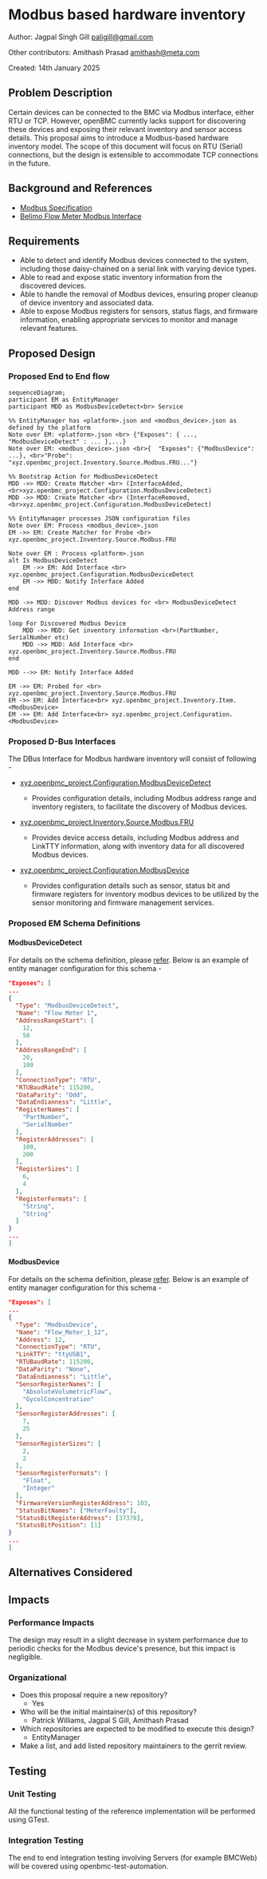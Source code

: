 # Modbus based hardware inventory

Author: Jagpal Singh Gill <paligill@gmail.com>

Other contributors: Amithash Prasad <amithash@meta.com>

Created: 14th January 2025

## Problem Description

Certain devices can be connected to the BMC via Modbus interface, either RTU or
TCP. However, openBMC currently lacks support for discovering these devices and
exposing their relevant inventory and sensor access details. This proposal aims
to introduce a Modbus-based hardware inventory model. The scope of this document
will focus on RTU (Serial) connections, but the design is extensible to
accommodate TCP connections in the future.

## Background and References

- [Modbus Specification](https://www.modbus.org/docs/Modbus_Application_Protocol_V1_1b3.pdf)
- [Belimo Flow Meter Modbus Interface](https://www.belimo.com/mam/general-documents/system_integration/Modbus/belimo_Modbus-Register_22PF_V4_2_en-gb.pdf)

## Requirements

- Able to detect and identify Modbus devices connected to the system, including
  those daisy-chained on a serial link with varying device types.
- Able to read and expose static inventory information from the discovered
  devices.
- Able to handle the removal of Modbus devices, ensuring proper cleanup of
  device inventory and associated data.
- Able to expose Modbus registers for sensors, status flags, and firmware
  information, enabling appropriate services to monitor and manage relevant
  features.

## Proposed Design

### Proposed End to End flow

```mermaid
sequenceDiagram;
participant EM as EntityManager
participant MDD as ModbusDeviceDetect<br> Service

%% EntityManager has <platform>.json and <modbus_device>.json as defined by the platform
Note over EM: <platform>.json <br> {"Exposes": { ..., "ModbusDeviceDetect" : ... },...}
Note over EM: <modbus_device>.json <br>{  "Exposes": {"ModbusDevice": ...}, <br>"Probe": "xyz.openbmc_project.Inventory.Source.Modbus.FRU..."}

%% Bootstrap Action for ModbusDeviceDetect
MDD ->> MDD: Create Matcher <br> (InterfaceAdded, <br>xyz.openbmc_project.Configuration.ModbusDeviceDetect)
MDD ->> MDD: Create Matcher <br> (InterfaceRemoved, <br>xyz.openbmc_project.Configuration.ModbusDeviceDetect)

%% EntityManager processes JSON configuration files
Note over EM: Process <modbus_device>.json
EM ->> EM: Create Matcher for Probe <br> xyz.openbmc_project.Inventory.Source.Modbus.FRU

Note over EM : Process <platform>.json
alt Is ModbusDeviceDetect
    EM ->> EM: Add Interface <br> xyz.openbmc_project.Configuration.ModbusDeviceDetect
    EM ->> MDD: Notify Interface Added
end

MDD ->> MDD: Discover Modbus devices for <br> ModbusDeviceDetect Address range

loop For Discovered Modbus Device
    MDD ->> MDD: Get inventory information <br>(PartNumber, SerialNumber etc)
    MDD ->> MDD: Add Interface <br> xyz.openbmc_project.Inventory.Source.Modbus.FRU
end

MDD -->> EM: Notify Interface Added

EM ->> EM: Probed for <br> xyz.openbmc_project.Inventory.Source.Modbus.FRU
EM ->> EM: Add Interface<br> xyz.openbmc_project.Inventory.Item.<ModbusDevice>
EM ->> EM: Add Interface<br> xyz.openbmc_project.Configuration.<ModbusDevice>
```

### Proposed D-Bus Interfaces

The DBus Interface for Modbus hardware inventory will consist of following -

- [xyz.openbmc_project.Configuration.ModbusDeviceDetect](https://gerrit.openbmc.org/c/openbmc/phosphor-dbus-interfaces/+/77293)

  - Provides configuration details, including Modbus address range and inventory
    registers, to facilitate the discovery of Modbus devices.

- [xyz.openbmc_project.Inventory.Source.Modbus.FRU](https://gerrit.openbmc.org/c/openbmc/phosphor-dbus-interfaces/+/77294)
  - Provides device access details, including Modbus address and LinkTTY
    information, along with inventory data for all discovered Modbus devices.
- [xyz.openbmc_project.Configuration.ModbusDevice](https://gerrit.openbmc.org/c/openbmc/phosphor-dbus-interfaces/+/77299)
  - Provides configuration details such as sensor, status bit and firmware
    registers for inventory modbus devices to be utilized by the sensor
    monitoring and firmware management services.

### Proposed EM Schema Definitions

#### ModbusDeviceDetect

For details on the schema definition, please
[refer](https://gerrit.openbmc.org/c/openbmc/entity-manager/+/77223). Below is
an example of entity manager configuration for this schema -

```json
"Exposes": [
...
{
  "Type": "ModbusDeviceDetect",
  "Name": "Flow Meter 1",
  "AddressRangeStart": [
    12,
    50
  ],
  "AddressRangeEnd": [
    20,
    100
  ],
  "ConnectionType": "RTU",
  "RTUBaudRate": 115200,
  "DataParity": "Odd",
  "DataEndianness": "Little",
  "RegisterNames": [
    "PartNumber",
    "SerialNumber"
  ],
  "RegisterAddresses": [
    100,
    200
  ],
  "RegisterSizes": [
    6,
    4
  ],
  "RegisterFormats": [
    "String",
    "String"
  ]
}
...
]
```

#### ModbusDevice

For details on the schema definition, please
[refer](https://gerrit.openbmc.org/c/openbmc/entity-manager/+/77289). Below is
an example of entity manager configuration for this schema -

```json
"Exposes": [
...
{
  "Type": "ModbusDevice",
  "Name": "Flow_Meter_1_12",
  "Address": 12,
  "ConnectionType": "RTU",
  "LinkTTY": "ttyUSB1",
  "RTUBaudRate": 115200,
  "DataParity": "None",
  "DataEndianness": "Little",
  "SensorRegisterNames": [
    "AbsoluteVolumetricFlow",
    "GycolConcentration"
  ],
  "SensorRegisterAddresses": [
    7,
    25
  ],
  "SensorRegisterSizes": [
    2,
    2
  ],
  "SensorRegisterFormats": [
    "Float",
    "Integer"
  ],
  "FirmwareVersionRegisterAddress": 103,
  "StatusBitNames": ["MeterFaulty"],
  "StatusBitRegisterAddress": [37378],
  "StatusBitPosition": [1]
}
...
]
```

## Alternatives Considered

## Impacts

### Performance Impacts

The design may result in a slight decrease in system performance due to periodic
checks for the Modbus device's presence, but this impact is negligible.

### Organizational

- Does this proposal require a new repository?
  - Yes
- Who will be the initial maintainer(s) of this repository?
  - Patrick Williams, Jagpal S Gill, Amithash Prasad
- Which repositories are expected to be modified to execute this design?
  - EntityManager
- Make a list, and add listed repository maintainers to the gerrit review.

## Testing

### Unit Testing

All the functional testing of the reference implementation will be performed
using GTest.

### Integration Testing

The end to end integration testing involving Servers (for example BMCWeb) will
be covered using openbmc-test-automation.
